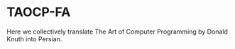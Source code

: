 # TAOCP-FA
Here we collectively translate The Art of Computer Programming by Donald Knuth into Persian.
